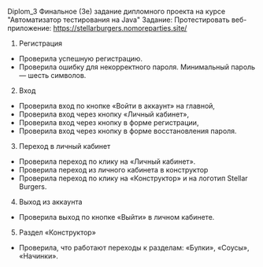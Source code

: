 D i p l o m _ 3 
 Финальное (3е) задание дипломного проекта на курсе "Автоматизатор тестирования на Java"
 Задание: Протестировать веб-приложение: https://stellarburgers.nomoreparties.site/
1. Регистрация
- Проверила успешную регистрацию.
- Проверила ошибку для некорректного пароля. Минимальный пароль — шесть символов.
2. Вход 
- Проверила вход по кнопке «Войти в аккаунт» на главной,
- Проверила вход через кнопку «Личный кабинет»,
- Проверила вход через кнопку в форме регистрации,
- Проверила вход через кнопку в форме восстановления пароля.
3. Переход в личный кабинет 
- Проверила переход по клику на «Личный кабинет».
- Проверила переход из личного кабинета в конструктор 
- Проверила переход по клику на «Конструктор» и на логотип Stellar Burgers.
4. Выход из аккаунта
- Проверила выход по кнопке «Выйти» в личном кабинете.
5. Раздел «Конструктор»
- Проверила, что работают переходы к разделам:
«Булки»,
«Соусы»,
«Начинки».
